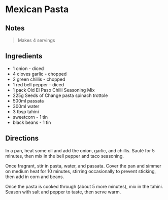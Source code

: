 # Mexican Pasta

## Notes

> Makes 4 servings

## Ingredients

- 1 onion - diced
- 4 cloves garlic - chopped
- 2 green chillis - chopped
- 1 red bell pepper - diced
- 1 pack Old El Paso Chilli Seasoning Mix
- 225g Seeds of Change pasta spinach trottole
- 500ml passata
- 300ml water
- 3 tbsp tahini
- sweetcorn - 1 tin
- black beans - 1 tin

## Directions

In a pan, heat some oil and add the onion, garlic, and chillis. Sauté for 5 minutes, then mix in the bell pepper and taco seasoning.

Once fragrant, stir in pasta, water, and passata. Cover the pan and simmer on medium heat for 10 minutes, stirring occasionally to prevent sticking, then add in corn and beans.

Once the pasta is cooked through (about 5 more minutes), mix in the tahini. Season with salt and pepper to taste, then serve warm.
